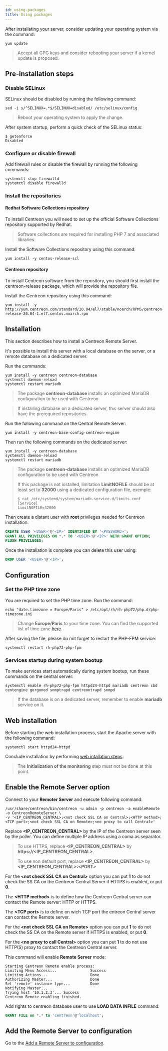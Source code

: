 ```yaml
---
id: using-packages
title: Using packages 
---
```


After installating your server, consider updating your operating system via the
command:

```shell
yum update
```

> Accept all GPG keys and consider rebooting your server if a kernel update is
> proposed.

## Pre-installation steps

### Disable SELinux

SELinux should be disabled by running the following command:

```shell
sed -i s/^SELINUX=.*$/SELINUX=disabled/ /etc/selinux/config
```

> Reboot your operating system to apply the change.

After system startup, perform a quick check of the SELinux status:

```shell
$ getenforce
Disabled
```

### Configure or disable firewall

Add firewall rules or disable the firewall by running the following commands:

```shell
systemctl stop firewalld
systemctl disable firewalld
```

### Install the repositories

#### Redhat Software Collections repository

To install Centreon you will need to set up the official Software Collections
repository supported by Redhat.

> Software collections are required for installing PHP 7 and associated libraries.

Install the Software Collections repository using this command:

```shell
yum install -y centos-release-scl
```

#### Centreon repository

To install Centreon software from the repository, you should first install the
centreon-release package, which will provide the repository file.

Install the Centreon repository using this command:

```shell
yum install -y http://yum.centreon.com/standard/20.04/el7/stable/noarch/RPMS/centreon-release-20.04-1.el7.centos.noarch.rpm
```

## Installation

This section describes how to install a Centreon Remote Server.

It's possible to install this server with a local database on the server, or
a remote database on a dedicated server.

<!--DOCUSAURUS_CODE_TABS-->

<!--With a local database-->

Run the commands:

```shell
yum install -y centreon centreon-database
systemctl daemon-reload
systemctl restart mariadb
```

> The package **centreon-database** installs an optimized MariaDB configuration
> to be used with Centreon

<!--With a remote database-->

> If installing database on a dedicated server, this server should also have
> the prerequired repositories.

Run the following command on the Central Remote Server:

```shell
yum install -y centreon-base-config-centreon-engine
```

Then run the following commands on the dedicated server:

```shell
yum install -y centreon-database
systemctl daemon-reload
systemctl restart mariadb
```

> The package **centreon-database** installs an optimized MariaDB configuration
> to be used with Centreon
>
> If this package is not installed, limitation **LimitNOFILE** should be at
> least set to **32000** using a dedicated configuration file, exemple:
>
> ```shell
> $ cat /etc/systemd/system/mariadb.service.d/limits.conf
> [Service]
> LimitNOFILE=32000
> ```

Then create a distant user with **root** privileges needed for Centreon
installation:

```SQL
CREATE USER '<USER>'@'<IP>' IDENTIFIED BY '<PASSWORD>';
GRANT ALL PRIVILEGES ON *.* TO '<USER>'@'<IP>' WITH GRANT OPTION;
FLUSH PRIVILEGES;
```

Once the installation is complete you can delete this user using:

```SQL
DROP USER '<USER>'@'<IP>';
```

<!--END_DOCUSAURUS_CODE_TABS-->

## Configuration

### Set the PHP time zone

You are required to set the PHP time zone. Run the command:

```shell
echo "date.timezone = Europe/Paris" > /etc/opt/rh/rh-php72/php.d/php-timezone.ini
```

> Change **Europe/Paris** to your time zone. You can find the supported list of
> time zone [here](http://php.net/manual/en/timezones.php).

After saving the file, please do not forget to restart the PHP-FPM service:

```shell
systemctl restart rh-php72-php-fpm
```

### Services startup during system bootup

To make services start automatically during system bootup, run these commands
on the central server:

```shell
systemctl enable rh-php72-php-fpm httpd24-httpd mariadb centreon cbd centengine gorgoned snmptrapd centreontrapd snmpd
```

> If the database is on a dedicated server, remember to enable **mariadb**
> service on it.

## Web installation

Before starting the web installation process, start the Apache server with the
following command:

```shell
systemctl start httpd24-httpd
```

Conclude installation by performing
[web intallation steps](../web-and-post-installation.html#web-installation).

> The **Initialization of the monitoring** step must not be done at this point.

## Enable the Remote Server option

Connect to your **Remoter Server** and execute following command:

``` shell
/usr/share/centreon/bin/centreon -u admin -p centreon -a enableRemote -o CentreonRemoteServer \
-v '<IP_CENTREON_CENTRAL>;<not check SSL CA on Central>;<HTTP method>;<TCP port>;<not check SSL CA on Remote>;<no proxy to call Central>'
```

Replace **\<IP_CENTREON_CENTRAL\>** by the IP of the Centreon server seen by
the poller. You can define multiple IP address using a coma as separator.

> To use HTTPS, replace **\<IP_CENTREON_CENTRAL\>** by
> **https://\<IP_CENTREON_CENTRAL\>**.
>
> To use non default port, replace **\<IP_CENTREON_CENTRAL\>** by
> **\<IP_CENTREON_CENTRAL\>:\<PORT\>**

For the **\<not check SSL CA on Central\>** option you can put **1** to do not
check the SS CA on the Centreon Central Server if HTTPS is enabled, or put
**0**.

The **\<HTTP method\>** is to define how the Centreon Central server can
contact the Remote server: HTTP or HTTPS.

The **\<TCP port\>** is to define on wich TCP port the entreon Central
server can contact the Remote server.

For the **\<not check SSL CA on Remote\>** option you can put **1** to do not
check the SS CA on the Remote server if HTTPS is enabled, or put **0**.

For the **\<no proxy to call Central\>** option you can put **1** to do not use
HTTP(S) proxy to contact the Centreon Central server.

This command will enable **Remote Server** mode:

``` shell
Starting Centreon Remote enable process:
Limiting Menu Access...               Success
Limiting Actions...                   Done
Authorizing Master...                 Done
Set 'remote' instance type...         Done
Notifying Master...
Trying host '10.1.2.3'... Success
Centreon Remote enabling finished.
```

Add rights to centreon database user to use **LOAD DATA INFILE** command:

``` SQL
GRANT FILE on *.* to 'centreon'@'localhost';
```

## Add the Remote Server to configuration

Go to the [Add a Remote Server to configuration](../../monitoring/monitoring-servers/add-a-remote-server-to-configuration.html).
